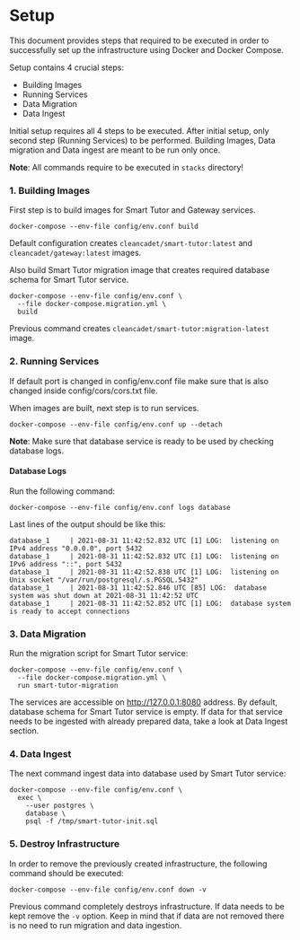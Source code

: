 # Setup

This document provides steps that required to be executed in order to successfully set up the infrastructure using Docker and Docker Compose.

Setup contains 4 crucial steps:
 - Building Images
 - Running Services 
 - Data Migration
 - Data Ingest

Initial setup requires all 4 steps to be executed. After initial setup, only second step (Running Services) to be performed.
Building Images, Data migration and Data ingest are meant to be run only once.

**Note**: All commands require to be executed in `stacks` directory!

### 1. Building Images

First step is to build images for Smart Tutor and Gateway services. 

```shell
docker-compose --env-file config/env.conf build
```

Default configuration creates `cleancadet/smart-tutor:latest` and `cleancadet/gateway:latest` images.

Also build Smart Tutor migration image that creates required database schema for Smart Tutor service.

```shell
docker-compose --env-file config/env.conf \
  --file docker-compose.migration.yml \
  build
```

Previous command creates `cleancadet/smart-tutor:migration-latest` image.

### 2. Running Services

If default port is changed in config/env.conf file make sure that is also changed inside config/cors/cors.txt file.

When images are built, next step is to run services.

```shell
docker-compose --env-file config/env.conf up --detach
```

**Note**: Make sure that database service is ready to be used by checking 
database logs.

#### Database Logs
Run the following command:
```shell
docker-compose --env-file config/env.conf logs database
```

Last lines of the output should be like this:

```
database_1     | 2021-08-31 11:42:52.832 UTC [1] LOG:  listening on IPv4 address "0.0.0.0", port 5432
database_1     | 2021-08-31 11:42:52.832 UTC [1] LOG:  listening on IPv6 address "::", port 5432
database_1     | 2021-08-31 11:42:52.838 UTC [1] LOG:  listening on Unix socket "/var/run/postgresql/.s.PGSQL.5432"
database_1     | 2021-08-31 11:42:52.846 UTC [85] LOG:  database system was shut down at 2021-08-31 11:42:52 UTC
database_1     | 2021-08-31 11:42:52.852 UTC [1] LOG:  database system is ready to accept connections
```

### 3. Data Migration

Run the migration script for Smart Tutor service:

```shell
docker-compose --env-file config/env.conf \
  --file docker-compose.migration.yml \
  run smart-tutor-migration
```

The services are accessible on http://127.0.0.1:8080 address. By default, database schema for Smart Tutor service is empty. If data for that service needs to be ingested with already prepared data, take a look at Data Ingest section.

### 4. Data Ingest

The next command ingest data into database used by Smart Tutor service:

```shell
docker-compose --env-file config/env.conf \
  exec \
    --user postgres \
    database \
    psql -f /tmp/smart-tutor-init.sql
```

### 5. Destroy Infrastructure

In order to remove the previously created infrastructure, the following command should be executed:

```shell
docker-compose --env-file config/env.conf down -v
```

Previous command completely destroys infrastructure. If data needs to be kept remove the `-v` option.
Keep in mind that if data are not removed there is no need to run migration and data ingestion.
